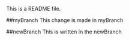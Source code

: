 This is a README file.

##myBranch
This change is made in myBranch

##newBranch
This is written in the newBranch